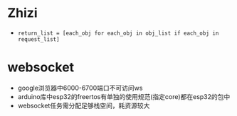 
# Zhizi
* `return_list = [each_obj for each_obj in obj_list if each_obj in request_list]`

# websocket
* google浏览器中6000-6700端口不可访问ws
* arduino库中esp32的freertos有单独的使用规范(指定core)都在esp32的包中
* websocket任务需分配足够栈空间，耗资源较大
